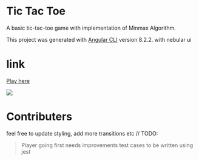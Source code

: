# Tic Tac Toe
A basic tic-tac-toe game with implementation of Minmax Algorithm.

This project was generated with [Angular CLI](https://github.com/angular/angular-cli) version 8.2.2.
 with nebular ui

# link
[Play here](https://tick-tack-toe-d3250.web.app)

![](1.gif)

# Contributers

feel free to update styling, add more transitions etc
// TODO:
> Player going first needs improvements
> test cases to be written using jest